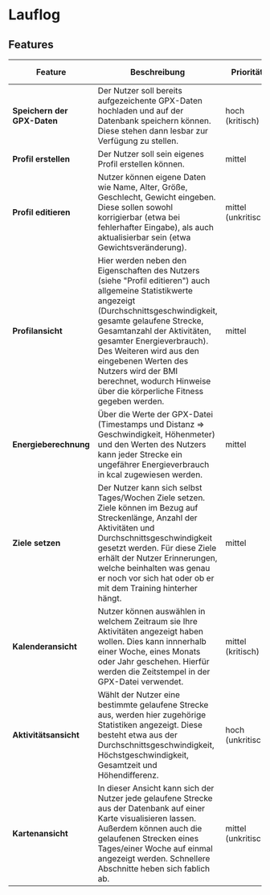 # Lauflog

## Features

| Feature | Beschreibung | Priorität | Geschätzter Aufwand | Betroffene Schichten |
|---------|--------------|-----------|--------------------|---------------------|
| **Speichern der GPX-Daten** | Der Nutzer soll bereits aufgezeichente GPX-Daten hochladen und auf der Datenbank speichern können. Diese stehen dann lesbar zur Verfügung zu stellen. | hoch (kritisch) | 1 Tag | Datenbank, Javascript |
| **Profil erstellen** | Der Nutzer soll sein eigenes Profil erstellen können. | mittel | 1 Tag | UI, Javascript |
| **Profil editieren** | Nutzer können eigene Daten wie Name, Alter, Größe, Geschlecht, Gewicht eingeben. Diese sollen sowohl korrigierbar (etwa bei fehlerhafter Eingabe), als auch aktualisierbar sein (etwa Gewichtsveränderung). | mittel (unkritisch) | 0.5 Tage | UI, Datenbank, Javascript |
| **Profilansicht** | Hier werden neben den Eigenschaften des Nutzers (siehe "Profil editieren") auch allgemeine Statistikwerte angezeigt (Durchschnittsgeschwindigkeit, gesamte gelaufene Strecke, Gesamtanzahl der Aktivitäten, gesamter Energieverbrauch). Des Weiteren wird aus den eingebenen Werten des Nutzers wird der BMI berechnet, wodurch Hinweise über die körperliche Fitness gegeben werden.  | mittel | 1 Tag | UI, Datenbank, Javascript |
| **Energieberechnung** | Über die Werte der GPX-Datei (Timestamps und Distanz => Geschwindigkeit, Höhenmeter) und den Werten des Nutzers kann jeder Strecke ein ungefährer Energieverbrauch in kcal zugewiesen werden. | mittel  | 1 Tag | Datenbank, Javascript |
| **Ziele setzen** | Der Nutzer kann sich selbst Tages/Wochen Ziele setzen. Ziele können im Bezug auf Streckenlänge, Anzahl der Aktivitäten und Durchschnittsgeschwindigkeit gesetzt werden. Für diese Ziele erhält der Nutzer Erinnerungen, welche beinhalten was genau er noch vor sich hat oder ob er mit dem Training hinterher hängt. | mittel | 1 Tag | UI, Datenbank, Javascript |
| **Kalenderansicht** | Nutzer können auswählen in welchem Zeitraum sie Ihre Aktivitäten angezeigt haben wollen. Dies kann innnerhalb einer Woche, eines Monats oder Jahr geschehen. Hierfür werden die Zeitstempel in der GPX-Datei verwendet.  | mittel (kritisch) | 1 Tag | UI, Datenbank, Javascript |
| **Aktivitätsansicht** | Wählt der Nutzer eine bestimmte gelaufene Strecke aus, werden hier zugehörige Statistiken angezeigt. Diese besteht etwa aus der Durchschnittsgeschwindigkeit, Höchstgeschwindigkeit, Gesamtzeit und Höhendifferenz. | hoch (unkritisch) | 1 Tag | UI, Datenbank, Javascript |
| **Kartenansicht** | In dieser Ansicht kann sich der Nutzer jede gelaufene Strecke aus der Datenbank auf einer Karte visualisieren lassen. Außerdem können auch die gelaufenen Strecken eines Tages/einer Woche auf einmal angezeigt werden. Schnellere Abschnitte heben sich fablich ab. | mittel (unkritisch) | 2 Tage | UI, Datenbank, Javascript | UI, Datenbank, Javascript |

